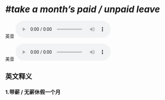 # ***\#take a month’s paid / unpaid leave*** 
英音
<audio src="./media/take a month’s paid leave   take a month’s unpaid leave1_AAC.aac" controls="controls"></audio>

美音
<audio src="./media/take a month’s paid leave   take a month’s unpaid leave2_AAC.aac" controls="controls"></audio>



  

英文释义
---
### 1.**带薪 / 无薪休假一个月**  


